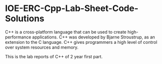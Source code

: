 # IOE-ERC-Cpp-Lab-Sheet-Code-Solutions

C++ is a cross-platform language that can be used to create high-performance applications. C++ was developed by Bjarne Stroustrup, as an extension to the C language. C++ gives programmers a high level of control over system resources and memory.

This is the lab reports of C++  of 2 year first part.
